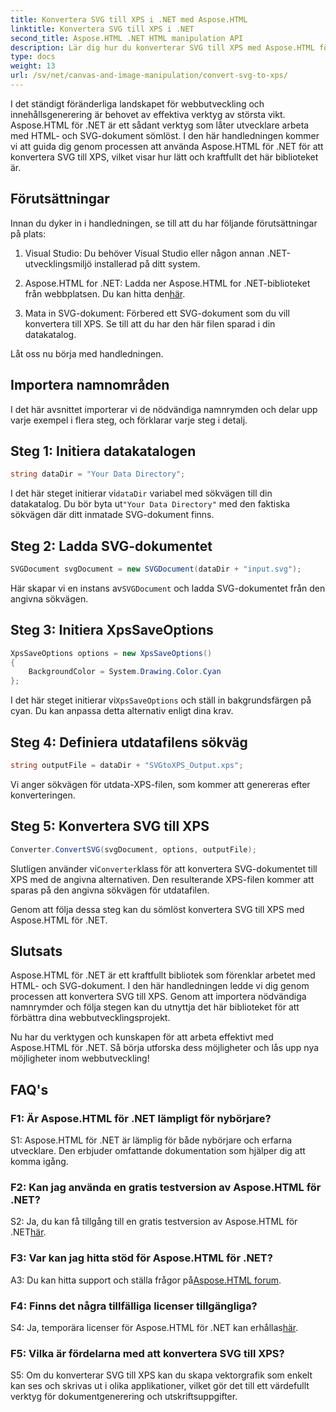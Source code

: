 ```yaml
---
title: Konvertera SVG till XPS i .NET med Aspose.HTML
linktitle: Konvertera SVG till XPS i .NET
second_title: Aspose.HTML .NET HTML manipulation API
description: Lär dig hur du konverterar SVG till XPS med Aspose.HTML för .NET. Öka din webbutveckling med detta kraftfulla bibliotek.
type: docs
weight: 13
url: /sv/net/canvas-and-image-manipulation/convert-svg-to-xps/
---
```


I det ständigt föränderliga landskapet för webbutveckling och innehållsgenerering är behovet av effektiva verktyg av största vikt. Aspose.HTML för .NET är ett sådant verktyg som låter utvecklare arbeta med HTML- och SVG-dokument sömlöst. I den här handledningen kommer vi att guida dig genom processen att använda Aspose.HTML för .NET för att konvertera SVG till XPS, vilket visar hur lätt och kraftfullt det här biblioteket är.

## Förutsättningar

Innan du dyker in i handledningen, se till att du har följande förutsättningar på plats:

1. Visual Studio: Du behöver Visual Studio eller någon annan .NET-utvecklingsmiljö installerad på ditt system.

2.  Aspose.HTML for .NET: Ladda ner Aspose.HTML for .NET-biblioteket från webbplatsen. Du kan hitta den[här](https://releases.aspose.com/html/net/).

3. Mata in SVG-dokument: Förbered ett SVG-dokument som du vill konvertera till XPS. Se till att du har den här filen sparad i din datakatalog.

Låt oss nu börja med handledningen.

## Importera namnområden

I det här avsnittet importerar vi de nödvändiga namnrymden och delar upp varje exempel i flera steg, och förklarar varje steg i detalj.

## Steg 1: Initiera datakatalogen

```csharp
string dataDir = "Your Data Directory";
```

 I det här steget initierar vi`dataDir` variabel med sökvägen till din datakatalog. Du bör byta ut`"Your Data Directory"` med den faktiska sökvägen där ditt inmatade SVG-dokument finns.

## Steg 2: Ladda SVG-dokumentet

```csharp
SVGDocument svgDocument = new SVGDocument(dataDir + "input.svg");
```

 Här skapar vi en instans av`SVGDocument` och ladda SVG-dokumentet från den angivna sökvägen.

## Steg 3: Initiera XpsSaveOptions

```csharp
XpsSaveOptions options = new XpsSaveOptions()
{
    BackgroundColor = System.Drawing.Color.Cyan
};
```

 I det här steget initierar vi`XpsSaveOptions` och ställ in bakgrundsfärgen på cyan. Du kan anpassa detta alternativ enligt dina krav.

## Steg 4: Definiera utdatafilens sökväg

```csharp
string outputFile = dataDir + "SVGtoXPS_Output.xps";
```

Vi anger sökvägen för utdata-XPS-filen, som kommer att genereras efter konverteringen.

## Steg 5: Konvertera SVG till XPS

```csharp
Converter.ConvertSVG(svgDocument, options, outputFile);
```

 Slutligen använder vi`Converter`klass för att konvertera SVG-dokumentet till XPS med de angivna alternativen. Den resulterande XPS-filen kommer att sparas på den angivna sökvägen för utdatafilen.

Genom att följa dessa steg kan du sömlöst konvertera SVG till XPS med Aspose.HTML för .NET.

## Slutsats

Aspose.HTML för .NET är ett kraftfullt bibliotek som förenklar arbetet med HTML- och SVG-dokument. I den här handledningen ledde vi dig genom processen att konvertera SVG till XPS. Genom att importera nödvändiga namnrymder och följa stegen kan du utnyttja det här biblioteket för att förbättra dina webbutvecklingsprojekt.

Nu har du verktygen och kunskapen för att arbeta effektivt med Aspose.HTML för .NET. Så börja utforska dess möjligheter och lås upp nya möjligheter inom webbutveckling!

## FAQ's

### F1: Är Aspose.HTML för .NET lämpligt för nybörjare?

S1: Aspose.HTML för .NET är lämplig för både nybörjare och erfarna utvecklare. Den erbjuder omfattande dokumentation som hjälper dig att komma igång.

### F2: Kan jag använda en gratis testversion av Aspose.HTML för .NET?

S2: Ja, du kan få tillgång till en gratis testversion av Aspose.HTML för .NET[här](https://releases.aspose.com/).

### F3: Var kan jag hitta stöd för Aspose.HTML för .NET?

 A3: Du kan hitta support och ställa frågor på[Aspose.HTML forum](https://forum.aspose.com/).

### F4: Finns det några tillfälliga licenser tillgängliga?

 S4: Ja, temporära licenser för Aspose.HTML för .NET kan erhållas[här](https://purchase.aspose.com/temporary-license/).

### F5: Vilka är fördelarna med att konvertera SVG till XPS?

S5: Om du konverterar SVG till XPS kan du skapa vektorgrafik som enkelt kan ses och skrivas ut i olika applikationer, vilket gör det till ett värdefullt verktyg för dokumentgenerering och utskriftsuppgifter.